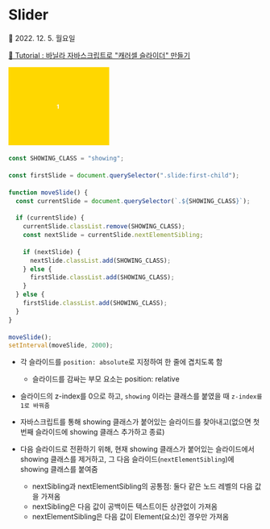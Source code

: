 # Slider

📆 2022. 12. 5. 월요일

[📙 Tutorial : 바닐라 자바스크립트로 "캐러셀 슬라이더" 만들기](https://youtu.be/l18HCZqBs6I)

<img src="preview.gif" width="200" />

```javascript
const SHOWING_CLASS = "showing";

const firstSlide = document.querySelector(".slide:first-child");

function moveSlide() {
  const currentSlide = document.querySelector(`.${SHOWING_CLASS}`);

  if (currentSlide) {
    currentSlide.classList.remove(SHOWING_CLASS);
    const nextSlide = currentSlide.nextElementSibling;

    if (nextSlide) {
      nextSlide.classList.add(SHOWING_CLASS);
    } else {
      firstSlide.classList.add(SHOWING_CLASS);
    }
  } else {
    firstSlide.classList.add(SHOWING_CLASS);
  }
}

moveSlide();
setInterval(moveSlide, 2000);
```

- 각 슬라이드를 `position: absolute`로 지정하여 한 줄에 겹치도록 함

  - 슬라이드를 감싸는 부모 요소는 position: relative

- 슬라이드의 z-index를 0으로 하고, `showing` 이라는 클래스를 붙였을 때 `z-index를 1로 바꿔줌`

- 자바스크립트를 통해 showing 클래스가 붙어있는 슬라이드를 찾아내고(없으면 첫번째 슬라이드에 showing 클래스 추가하고 종료)

- 다음 슬라이드로 전환하기 위해, 현재 showing 클래스가 붙어있는 슬라이드에서 showing 클래스를 제거하고, 그 다음 슬라이드(`nextElementSibling`)에 showing 클래스를 붙여줌

  - nextSibling과 nextElementSibling의 공통점: 둘다 같은 노드 레벨의 다음 값을 가져옴
  - nextSibling은 다음 값이 공백이든 텍스트이든 상관없이 가져옴
  - nextElementSibling은 다음 값이 Element(요소)인 경우만 가져옴
